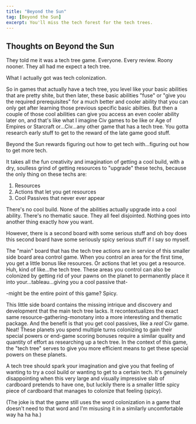 ```yaml
---
title: "Beyond the Sun"
tag: [Beyond the Sun]
excerpt: You'll miss the tech forest for the tech trees.  
---
```


## Thoughts on Beyond the Sun

They told me it was a tech tree game. Everyone. Every review. Roony nooner. They all had me expect a tech tree.

What I actually got was tech colonization.

So in games that actually have a tech tree, you level like your basic abilities that are pretty shite, but then later, these basic abilities "fuse" or "give you the required prerequisites" for a much better and cooler ability that you can only get after learning those previous specific basic abilties. But then a couple of those cool abilities can give you access an even cooler ability later on, and that's like what I imagine Civ games to be like or Age of Empires or Starcraft or...Civ...any other game that has a tech tree. You gotta research early stuff to get to the reward of the late game good stuff.

Beyond the Sun rewards figuring out how to get tech with...figuring out how to get more tech. 

It takes all the fun creativity and imagination of getting a cool build, with a dry, soulless grind of getting resources to "upgrade" these techs, because the only thing on these techs are:

1. Resources
2. Actions that let you get resources
3. Cool Passives that never ever appear

There's no cool build. None of the abilities actually upgrade into a cool ability. There's no thematic sauce. They all feel disjointed. Nothing goes into another thing exactly how you want.

However, there is a second board with some serious stuff and oh boy does this second board have some seriously spicy serious stuff if I say so myself. 

The "main" board that has the tech tree actions are in service of this smaller side board area control game. When you control an area for the first time, you get a little bonus like resources. Or actions that let you get a resource. Huh, kind of like...the tech tree. These areas you control can also be colonized by getting rid of your pawns on the planet to permanently place it into your...tableau...giving you a cool passive that-

-might be the entire point of this game? Spicy.

This little side board contains the missing intrique and discovery and development that the main tech tree lacks. It recontextualizes the exact same resource-gathering-monotany into a more interesting and thematic package. And the benefit is that you get cool passives, like a _real_ Civ game. Neat! These planets you spend multiple turns colonizing to gain their special powers or end-game scoring bonuses require a similar quality and quantity of effort as researching up a tech tree. In the context of this game, the "tech tree" serves to give you more efficient means to get these special powers on these planets.

A tech tree should spark your imagination and give you that feeling of wanting to try a cool build or wanting to get to a certain tech. It's genuinely disappointing when this very large and visually impressive slab of cardboard pretends to have one, but luckily there is a smaller little spicy piece of cardboard that manages to colonize that feeling (spicy).

(The joke is that the game still uses the word colonization in a game that doesn't need to that word and I'm misusing it in a similarly uncomfortable way ha ha ha.)